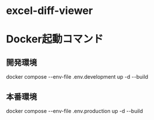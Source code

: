 # excel-diff-viewer

# Docker起動コマンド
## 開発環境
docker compose --env-file .env.development up -d --build

## 本番環境
docker compose --env-file .env.production up -d --build
